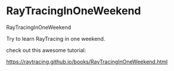 # RayTracingInOneWeekend
RayTracingInOneWeekend

Try to learn RayTracing in one weekend. 

check out this awesome tutorial:

https://raytracing.github.io/books/RayTracingInOneWeekend.html
